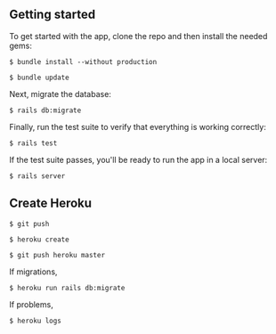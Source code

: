 ## Getting started

To get started with the app, clone the repo and then install the needed gems:

```
$ bundle install --without production
```

```
$ bundle update
```

Next, migrate the database:

```
$ rails db:migrate
```

Finally, run the test suite to verify that everything is working correctly:

```
$ rails test
```

If the test suite passes, you'll be ready to run the app in a local server:

```
$ rails server
```

## Create Heroku
```
$ git push
```

```
$ heroku create
```

```
$ git push heroku master
```

If migrations,
```
$ heroku run rails db:migrate
```

If problems,

```
$ heroku logs
```
